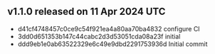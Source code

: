 ## v1.1.0 released on 11 Apr 2024 UTC
  * d41cf4748457c0ce9c54f921ea4a80aa70ba4832 configure CI
  * 3dd0d651353b147c44cabc2d3d53051cda08a23f initial
  * ddd9eb1e0ab63522329e6c49e9dbd2291753936d Initial commit
